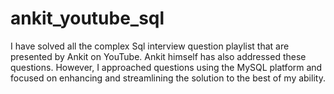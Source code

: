 # ankit_youtube_sql
I have solved all the complex Sql interview question playlist that are presented by Ankit on YouTube. Ankit himself has also addressed these questions. However, I approached questions using the MySQL platform and focused on enhancing and streamlining the solution to the best of my ability.

